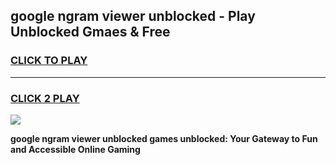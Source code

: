 
## google ngram viewer unblocked - Play Unblocked Gmaes & Free
<h3>
<a href="https://news.freeplayer.one?title=google_ngram_viewer_unblocked&ref=16F">CLICK TO PLAY</a></h3>
<hr>

<h3>
<a href="https://news.freeplayer.one?title=google_ngram_viewer_unblocked&ref=16F">CLICK 2 PLAY</a>
  
</h3>

<a href="https://news.freeplayer.one?title=google_ngram_viewer_unblocked&ref=16F/"><img src="https://clearcache.store/games.png"></a>


**google ngram viewer unblocked games unblocked: Your Gateway to Fun and Accessible Online Gaming**
